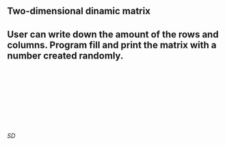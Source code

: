 __Two-dimensional dinamic matrix__
---
User can write down the amount of the rows and columns.  Program fill and print the matrix with a number created randomly.
---
<br/><br/><br/><br/><br/><br/><br/><br/>

_SD_

